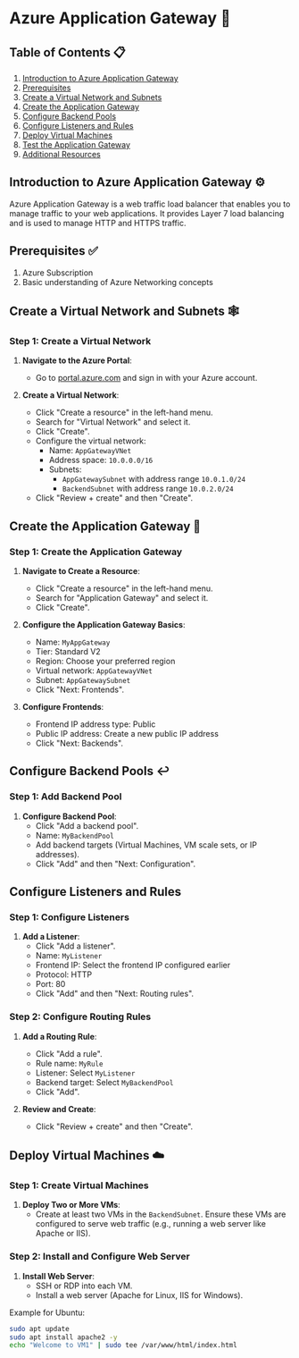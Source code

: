 # Azure Application Gateway 🚪

## Table of Contents 📋
1. [Introduction to Azure Application Gateway](#introduction-to-azure-application-gateway)
2. [Prerequisites](#prerequisites)
3. [Create a Virtual Network and Subnets](#create-a-virtual-network-and-subnets)
4. [Create the Application Gateway](#create-the-application-gateway)
5. [Configure Backend Pools](#configure-backend-pools)
6. [Configure Listeners and Rules](#configure-listeners-and-rules)
7. [Deploy Virtual Machines](#deploy-virtual-machines)
8. [Test the Application Gateway](#test-the-application-gateway)
9. [Additional Resources](#additional-resources)

## Introduction to Azure Application Gateway ⚙️

Azure Application Gateway is a web traffic load balancer that enables you to manage traffic to your web applications. It provides Layer 7 load balancing and is used to manage HTTP and HTTPS traffic.

## Prerequisites ✅

1. Azure Subscription
2. Basic understanding of Azure Networking concepts

## Create a Virtual Network and Subnets 🕸️

### Step 1: Create a Virtual Network
1. **Navigate to the Azure Portal**:
   - Go to [portal.azure.com](https://portal.azure.com/) and sign in with your Azure account.

2. **Create a Virtual Network**:
   - Click "Create a resource" in the left-hand menu.
   - Search for "Virtual Network" and select it.
   - Click "Create".
   - Configure the virtual network:
     - Name: `AppGatewayVNet`
     - Address space: `10.0.0.0/16`
     - Subnets: 
       - `AppGatewaySubnet` with address range `10.0.1.0/24`
       - `BackendSubnet` with address range `10.0.2.0/24`
   - Click "Review + create" and then "Create".

## Create the Application Gateway 📱

### Step 1: Create the Application Gateway
1. **Navigate to Create a Resource**:
   - Click "Create a resource" in the left-hand menu.
   - Search for "Application Gateway" and select it.
   - Click "Create".

2. **Configure the Application Gateway Basics**:
   - Name: `MyAppGateway`
   - Tier: Standard V2
   - Region: Choose your preferred region
   - Virtual network: `AppGatewayVNet`
   - Subnet: `AppGatewaySubnet`
   - Click "Next: Frontends".

3. **Configure Frontends**:
   - Frontend IP address type: Public
   - Public IP address: Create a new public IP address
   - Click "Next: Backends".

## Configure Backend Pools ↩️

### Step 1: Add Backend Pool
1. **Configure Backend Pool**:
   - Click "Add a backend pool".
   - Name: `MyBackendPool`
   - Add backend targets (Virtual Machines, VM scale sets, or IP addresses).
   - Click "Add" and then "Next: Configuration".

## Configure Listeners and Rules

### Step 1: Configure Listeners
1. **Add a Listener**:
   - Click "Add a listener".
   - Name: `MyListener`
   - Frontend IP: Select the frontend IP configured earlier
   - Protocol: HTTP
   - Port: 80
   - Click "Add" and then "Next: Routing rules".

### Step 2: Configure Routing Rules
1. **Add a Routing Rule**:
   - Click "Add a rule".
   - Rule name: `MyRule`
   - Listener: Select `MyListener`
   - Backend target: Select `MyBackendPool`
   - Click "Add".

2. **Review and Create**:
   - Click "Review + create" and then "Create".

## Deploy Virtual Machines ☁️

### Step 1: Create Virtual Machines
1. **Deploy Two or More VMs**:
   - Create at least two VMs in the `BackendSubnet`. Ensure these VMs are configured to serve web traffic (e.g., running a web server like Apache or IIS).

### Step 2: Install and Configure Web Server
1. **Install Web Server**:
   - SSH or RDP into each VM.
   - Install a web server (Apache for Linux, IIS for Windows).

Example for Ubuntu:
```bash
sudo apt update
sudo apt install apache2 -y
echo "Welcome to VM1" | sudo tee /var/www/html/index.html